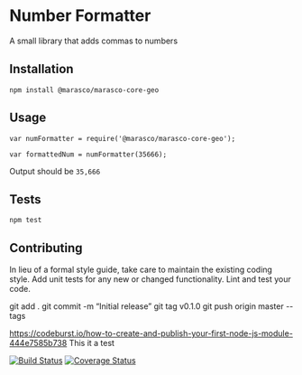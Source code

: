 Number Formatter
=========

A small library that adds commas to numbers

## Installation

  `npm install @marasco/marasco-core-geo`

## Usage

    var numFormatter = require('@marasco/marasco-core-geo');

    var formattedNum = numFormatter(35666);
  
  
  Output should be `35,666`


## Tests

  `npm test`

## Contributing


In lieu of a formal style guide, take care to maintain the existing coding style. Add unit tests for any new or changed functionality. Lint and test your code.

git add .
git commit -m “Initial release”
git tag v0.1.0
git push origin master --tags

https://codeburst.io/how-to-create-and-publish-your-first-node-js-module-444e7585b738
This it a test

[![Build Status](https://travis-ci.org/razorphish/marasco-core-geo.svg?branch=master)](https://travis-ci.org/razorphish/marasco-core-geo)
[![Coverage Status](https://coveralls.io/repos/github/razorphish/marasco-core-geo/badge.svg)](https://coveralls.io/github/razorphish/marasco-core-geo)